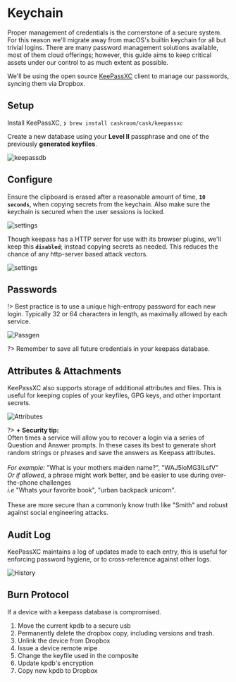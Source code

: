 
Keychain
=========

Proper management of credentials is the cornerstone of a secure system. For this reason we'll migrate away from macOS's builtin keychain for all but trivial logins. There are many password management solutions available, most of them cloud offerings; however, this guide aims to keep critical assets under our control to as much extent as possible.

We'll be using the open source [KeePassXC](https://keepassxc.org/) client to manage our passwords, syncing them via Dropbox.


Setup
------

Install KeePassXC, `❯ brew install caskroom/cask/keepassxc`

Create a new database using your **Level II** passphrase and one of the previously **generated keyfiles**.

![keepassdb](images/keepass-db.png)


Configure
---------

Ensure the clipboard is erased after a reasonable amount of time, **`10 seconds`**, when copying secrets from the keychain. Also make sure the keychain is secured when the user sessions is locked.

![settings](images/keepass-settings.png)

Though keepass has a HTTP server for use with its browser plugins, we'll keep this **`disabled`**; instead copying secrets as needed. This reduces the chance of any http-server based attack vectors.

![settings](images/keepass-server.png)


Passwords
----------

!> Best practice is to use a unique high-entropy password for each new login. Typically 32 or 64 characters in length, as maximally allowed by each service.

![Passgen](images/keepass-gen.png)

?> Remember to save all future credentials in your keepass database.


Attributes & Attachments
------------------------

KeePassXC also supports storage of additional attributes and files. This is useful for keeping copies of your keyfiles, GPG keys, and other important secrets. 

![Attributes](images/keepass-attrs.png)

?> <i class="fas fa-lock"></i>**+ Security tip:**  
Often times a service will allow you to recover a login via a series of Question and Answer prompts. In these cases its best to generate short random strings or phrases and save the answers as Keepass attributes.<br><br>
_For example:_ "What is your mothers maiden name?", "WAJ5loMG3lLsfV"  
_Or if allowed_, a phrase might work better, and be easier to use during over-the-phone challenges  
_i.e_ "Whats your favorite book", "urban backpack unicorn".<br><br>
These are more secure than a commonly know truth like "Smith" and robust against social engineering attacks.


Audit Log
---------

KeePassXC maintains a log of updates made to each entry, this is useful for enforcing password hygiene, or to cross-reference against other logs.

![History](images/keepass-history.png)


Burn Protocol
--------------

If a device with a keepass database is compromised.

1. Move the current kpdb to a secure usb
2. Permanently delete the dropbox copy, including versions and trash.
3. Unlink the device from Dropbox
4. Issue a device remote wipe
5. Change the keyfile used in the composite
6. Update kpdb's encryption
7. Copy new kpdb to Dropbox
